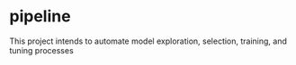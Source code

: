# pipeline
This project intends to automate model exploration, selection, training, and tuning processes
